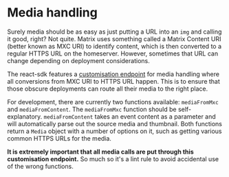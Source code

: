 # Media handling

Surely media should be as easy as just putting a URL into an `img` and calling it good, right?
Not quite. Matrix uses something called a Matrix Content URI (better known as MXC URI) to identify
content, which is then converted to a regular HTTPS URL on the homeserver. However, sometimes that
URL can change depending on deployment considerations.

The react-sdk features a [customisation endpoint](https://github.com/vnete/vnete-chat/blob/develop/docs/customisations.md)
for media handling where all conversions from MXC URI to HTTPS URL happen. This is to ensure that
those obscure deployments can route all their media to the right place.

For development, there are currently two functions available: `mediaFromMxc` and `mediaFromContent`.
The `mediaFromMxc` function should be self-explanatory. `mediaFromContent` takes an event content as
a parameter and will automatically parse out the source media and thumbnail. Both functions return
a `Media` object with a number of options on it, such as getting various common HTTPS URLs for the
media.

**It is extremely important that all media calls are put through this customisation endpoint.** So
much so it's a lint rule to avoid accidental use of the wrong functions.
